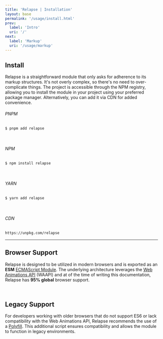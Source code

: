 ```yaml
---
title: 'Relapse | Installation'
layout: base
permalink: '/usage/install.html'
prev:
  label: 'Intro'
  uri: '/'
next:
  label: 'Markup'
  uri: '/usage/markup'
---
```


## Install

Relapse is a straightforward module that only asks for adherence to its markup structures. It's not overly complex, so there's no need to over-complicate things. The project is accessible through the NPM registry, allowing you to install the module in your project using your preferred package manager. Alternatively, you can add it via CDN for added convenience.

###### PNPM

```bash
$ pnpm add relapse
```

<br>

###### NPM

```bash
$ npm install relapse
```

<br>

###### YARN

```bash
$ yarn add relapse
```

<br>

###### CDN

```bash
https://unpkg.com/relapse
```

---

## Browser Support

Relapse is designed to be utilized in modern browsers and is exported as an **ESM** [ECMAScript Module](https://developer.mozilla.org/en-US/docs/Web/JavaScript/Guide/Modules). The underlying architecture leverages the [Web Animations API](https://developer.mozilla.org/en-US/docs/Web/API/Web_Animations_API) (WAAPI) and at of the time of writing this documentation, Relapse has **95% global** browser support.

<br>

## Legacy Support

For developers working with older browsers that do not support ES6 or lack compatibility with the Web Animations API, Relapse recommends the use of a [Polyfill](https://github.com/web-animations/web-animations-js). This additional script ensures compatibility and allows the module to function in legacy environments.
